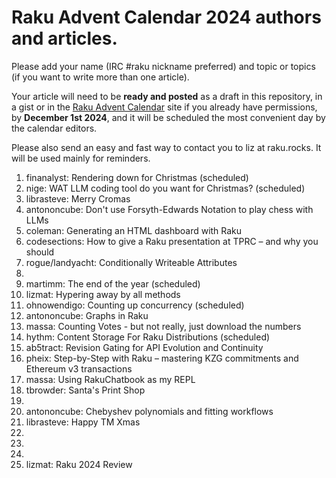 # Raku Advent Calendar 2024 authors and articles.

Please add your name (IRC #raku nickname preferred) and topic or
topics (if you want to write more than one article).

Your article will need to be **ready and posted** as a draft in
this repository, in a gist or in the
[Raku Advent Calendar](https://raku-advent.blog) site if you
already have permissions, by
**December 1st 2024**,
and it will be scheduled the most convenient day by the calendar
editors.

Please also send an easy and fast way to contact you to liz at raku.rocks. It will be used mainly for
reminders.

1. finanalyst: Rendering down for Christmas (scheduled)
2. nige: WAT LLM coding tool do you want for Christmas? (scheduled)
3. librasteve: Merry Cromas
4. antononcube: Don't use Forsyth-Edwards Notation to play chess with LLMs
5. coleman: Generating an HTML dashboard with Raku
6. codesections: How to give a Raku presentation at TPRC – and why you should
7. rogue/landyacht: Conditionally Writeable Attributes
8. 
9. martimm: The end of the year (scheduled)
10. lizmat: Hypering away by all methods
11. ohnowendigo: Counting up concurrency (scheduled)
12. antononcube: Graphs in Raku
13. massa: Counting Votes - but not really, just download the numbers
14. hythm: Content Storage For Raku Distributions (scheduled)
15. ab5tract: Revision Gating for API Evolution and Continuity
16. pheix: Step-by-Step with Raku – mastering KZG commitments and Ethereum v3 transactions
17. massa: Using RakuChatbook as my REPL
18. tbrowder: Santa's Print Shop
19.
20. antononcube: Chebyshev polynomials and fitting workflows
21. librasteve: Happy TM Xmas
22.
23.
24.
25. lizmat: Raku 2024 Review
